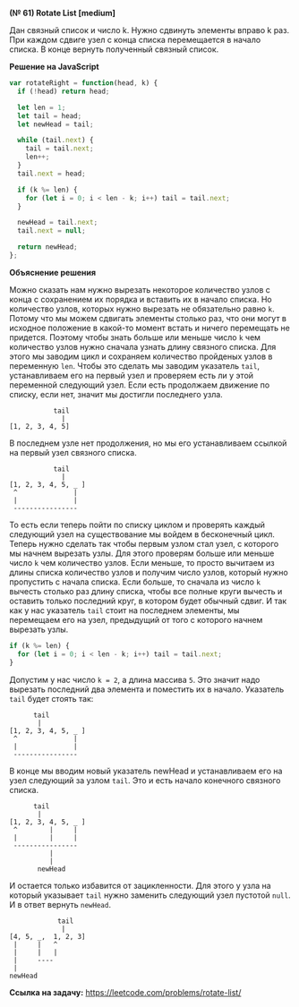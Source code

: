 **(№ 61) Rotate List [medium]**

Дан связный список и число k. Нужно сдвинуть элементы вправо k раз. При каждом сдвиге узел с конца списка перемещается в начало списка. В конце вернуть полученный связный список.

**Решение на JavaScript**

```javascript
var rotateRight = function(head, k) {
  if (!head) return head;

  let len = 1;
  let tail = head;
  let newHead = tail;

  while (tail.next) {
    tail = tail.next;
    len++;
  }
  tail.next = head;

  if (k %= len) {
    for (let i = 0; i < len - k; i++) tail = tail.next;
  }

  newHead = tail.next;
  tail.next = null;

  return newHead;
};
```

**Объяснение решения**

Можно сказать нам нужно вырезать некоторое количество узлов с конца с сохранением их порядка и вставить их в начало списка. Но количество узлов, которых нужно вырезать не обязательно равно `k`. Потому что мы можем сдвигать элементы столько раз, что они могут в исходное положение в какой-то момент встать и ничего перемещать не придется. Поэтому чтобы знать больше или меньше число `k` чем количество узлов нужно сначала узнать длину связного списка. Для этого мы заводим цикл и сохраняем количество пройденых узлов в переменную `len`. Чтобы это сделать мы заводим указатель `tail`, устанавливаем его на первый узел и проверяем есть ли у этой переменной следующий узел. Если есть продолжаем движение по списку, если нет, значит мы достигли последнего узла.
```
           tail
             |
[1, 2, 3, 4, 5] 
```
В последнем узле нет продолжения, но мы его устанавливаем ссылкой на первый узел связного списка. 
```
           tail
             |
[1, 2, 3, 4, 5, _ ] 
 ^              |
 |              |
 ----------------
```
То есть если теперь пойти по списку циклом и проверять каждый следующий узел на существование мы войдем в бесконечный цикл. Теперь нужно сделать так чтобы первым узлом стал узел, с которого мы начнем вырезать узлы. Для этого проверям больше или меньше число `k` чем количество узлов. Если меньше, то просто вычитаем из длины списка количество узлов и получим число узлов, который нужно пропустить с начала списка. Если больше, то сначала из число `k` вычесть столько раз длину списка, чтобы все полные круги вычесть и оставить только последний круг, в котором будет обычный сдвиг. И так как у нас указатель `tail` стоит на последнем элементы, мы перемещаем его на узел, предыдущий от того с которого начнем вырезать узлы.
```javascript
if (k %= len) {
  for (let i = 0; i < len - k; i++) tail = tail.next;
}
````
Допустим у нас число `k = 2`, а длина массива `5`. Это значит надо вырезать последний два элемента и поместить их в начало. Указатель `tail` будет стоять так:
```
      tail
       |
[1, 2, 3, 4, 5, _ ] 
 ^              |
 |              |
 ----------------
```
В конце мы вводим новый указатель newHead и устанавливаем его на узел следующий за узлом `tail`. Это и есть начало конечного связного списка.
```
      tail
       |
[1, 2, 3, 4, 5, _ ] 
 ^        |     |
 |        |     |
 ----------------
          |
          |
       newHead
```
И остается только избавится от зацикленности. Для этого у узла на который указывает `tail` нужно заменить следующий узел пустотой `null`. И в ответ вернуть `newHead`.
```
            tail
             |
[4, 5, _,  1, 2, 3]
 |     |   ^
 |     |   |
 |     ----
 |
newHead
```

**Ссылка на задачу:** https://leetcode.com/problems/rotate-list/